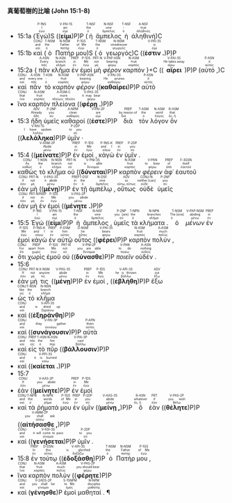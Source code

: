 #### 真葡萄樹的比喻 (John 15:1-8)


- 15:1a (<RUBY><ruby><ruby>Ἐγώ<rt>ἐγώ</rt></ruby><rt>I</rt></ruby><rt>P-1NS</rt></RUBY>)S ((<RUBY><ruby><ruby><strong>εἰμι</strong><rt>εἰμί</rt></ruby><rt>am</rt></ruby><rt>V-PAI-1S</rt></RUBY>)P)P (<RUBY><ruby><ruby>ἡ<rt>ὁ</rt></ruby><rt>the</rt></ruby><rt>T-NSF</rt></RUBY> <RUBY><ruby><ruby>ἄμπελος<rt>ἄμπελος</rt></ruby><rt>vine</rt></ruby><rt>N-NSF</rt></RUBY> <RUBY><ruby><ruby>ἡ<rt>ὁ</rt></ruby><rt>-</rt></ruby><rt>T-NSF</rt></RUBY> <RUBY><ruby><ruby>ἀληθινή<rt>ἀληθινός</rt></ruby><rt>true</rt></ruby><rt>A-NSF</rt></RUBY>)C
- 15:1b <RUBY><ruby><ruby>καὶ<rt>καί</rt></ruby><rt>and</rt></ruby><rt>CONJ</rt></RUBY> (<RUBY><ruby><ruby>ὁ<rt>ὁ</rt></ruby><rt>the</rt></ruby><rt>T-NSM</rt></RUBY> <RUBY><ruby><ruby>Πατήρ<rt>πατήρ</rt></ruby><rt>Father</rt></ruby><rt>N-NSM</rt></RUBY> <RUBY><ruby><ruby>μου<rt>ἐγώ</rt></ruby><rt>of Me</rt></ruby><rt>P-1GS</rt></RUBY>)S (<RUBY><ruby><ruby>ὁ<rt>ὁ</rt></ruby><rt>the</rt></ruby><rt>T-NSM</rt></RUBY> <RUBY><ruby><ruby>γεωργός<rt>γεωργός</rt></ruby><rt>vinedresser</rt></ruby><rt>N-NSM</rt></RUBY>)C ((<RUBY><ruby><ruby><strong>ἐστιν .</strong><rt>εἰμί</rt></ruby><rt>is</rt></ruby><rt>V-PAI-3S</rt></RUBY>)P)P 
- 15:2a { <RUBY><ruby><ruby>πᾶν<rt>πᾶς</rt></ruby><rt>Every</rt></ruby><rt>A-ASN</rt></RUBY> <RUBY><ruby><ruby>κλῆμα<rt>κλῆμα</rt></ruby><rt>branch</rt></ruby><rt>N-ASN</rt></RUBY> <RUBY><ruby><ruby>ἐν<rt>ἐν</rt></ruby><rt>in</rt></ruby><rt>PREP</rt></RUBY> <RUBY><ruby><ruby>ἐμοὶ<rt>ἐγώ</rt></ruby><rt>Me</rt></ruby><rt>P-1DS</rt></RUBY> <RUBY><ruby><ruby>μὴ<rt>μή</rt></ruby><rt>not</rt></ruby><rt>PRT-N</rt></RUBY> <RUBY><ruby><ruby><em>φέρον</em><rt>φέρω</rt></ruby><rt>bearing</rt></ruby><rt>V-PAP-ASN</rt></RUBY> <RUBY><ruby><ruby>καρπὸν<rt>καρπός</rt></ruby><rt>fruit</rt></ruby><rt>N-ASM</rt></RUBY> }+C ((<RUBY><ruby><ruby><strong>αἴρει</strong><rt>αἴρω</rt></ruby><rt>He takes away</rt></ruby><rt>V-PAI-3S</rt></RUBY>)P)P (<RUBY><ruby><ruby>αὐτό ,<rt>αὐτός</rt></ruby><rt>it</rt></ruby><rt>P-ASN</rt></RUBY>)C
- <RUBY><ruby><ruby>καὶ<rt>καί</rt></ruby><rt>and</rt></ruby><rt>CONJ</rt></RUBY> <RUBY><ruby><ruby>πᾶν<rt>πᾶς</rt></ruby><rt>every one</rt></ruby><rt>A-ASN</rt></RUBY> <RUBY><ruby><ruby>τὸ<rt>ὁ</rt></ruby><rt>-</rt></ruby><rt>T-ASN</rt></RUBY> <RUBY><ruby><ruby>καρπὸν<rt>καρπός</rt></ruby><rt>fruit</rt></ruby><rt>N-ASM</rt></RUBY> <RUBY><ruby><ruby><em>φέρον</em><rt>φέρω</rt></ruby><rt>bearing</rt></ruby><rt>V-PAP-ASN</rt></RUBY> ((<RUBY><ruby><ruby><strong>καθαίρει</strong><rt>καθαίρω</rt></ruby><rt>He prunes</rt></ruby><rt>V-PAI-3S</rt></RUBY>)P)P <RUBY><ruby><ruby>αὐτὸ<rt>αὐτός</rt></ruby><rt>it</rt></ruby><rt>P-ASN</rt></RUBY>
- <RUBY><ruby><ruby>ἵνα<rt>ἵνα</rt></ruby><rt>that</rt></ruby><rt>CONJ</rt></RUBY> <RUBY><ruby><ruby>καρπὸν<rt>καρπός</rt></ruby><rt>fruit</rt></ruby><rt>N-ASM</rt></RUBY> <RUBY><ruby><ruby>πλείονα<rt>πλείων, πλεῖον</rt></ruby><rt>more</rt></ruby><rt>A-ASM-C</rt></RUBY> ((<RUBY><ruby><ruby><strong>φέρῃ .</strong><rt>φέρω</rt></ruby><rt>it may bear</rt></ruby><rt>V-PAS-3S</rt></RUBY>)P)P 
- 15:3 <RUBY><ruby><ruby>ἤδη<rt>ἤδη</rt></ruby><rt>Already</rt></ruby><rt>ADV</rt></RUBY> <RUBY><ruby><ruby>ὑμεῖς<rt>σύ</rt></ruby><rt>you</rt></ruby><rt>P-2NP</rt></RUBY> <RUBY><ruby><ruby>καθαροί<rt>καθαρός</rt></ruby><rt>clean</rt></ruby><rt>A-NPM</rt></RUBY> ((<RUBY><ruby><ruby><strong>ἐστε</strong><rt>εἰμί</rt></ruby><rt>are</rt></ruby><rt>V-PAI-2P</rt></RUBY>)P)P <RUBY><ruby><ruby>διὰ<rt>διά</rt></ruby><rt>by reason of</rt></ruby><rt>PREP</rt></RUBY> <RUBY><ruby><ruby>τὸν<rt>ὁ</rt></ruby><rt>the</rt></ruby><rt>T-ASM</rt></RUBY> <RUBY><ruby><ruby>λόγον<rt>λόγος</rt></ruby><rt>word</rt></ruby><rt>N-ASM</rt></RUBY> <RUBY><ruby><ruby>ὃν<rt>ὅς, ἥ</rt></ruby><rt>that</rt></ruby><rt>R-ASM</rt></RUBY> ((<RUBY><ruby><ruby><strong>λελάληκα</strong><rt>λαλέω</rt></ruby><rt>I have spoken</rt></ruby><rt>V-RAI-1S</rt></RUBY>)P)P <RUBY><ruby><ruby>ὑμῖν ·<rt>σύ</rt></ruby><rt>to you</rt></ruby><rt>P-2DP</rt></RUBY> 
- 15:4 ((<RUBY><ruby><ruby><strong>μείνατε</strong><rt>μένω</rt></ruby><rt>Abide</rt></ruby><rt>V-AAM-2P</rt></RUBY>)P)P <RUBY><ruby><ruby>ἐν<rt>ἐν</rt></ruby><rt>in</rt></ruby><rt>PREP</rt></RUBY> <RUBY><ruby><ruby>ἐμοί ,<rt>ἐγώ</rt></ruby><rt>Me</rt></ruby><rt>P-1DS</rt></RUBY> <RUBY><ruby><ruby>κἀγὼ<rt>κἀγώ</rt></ruby><rt>and I</rt></ruby><rt>P-1NS-K</rt></RUBY> <RUBY><ruby><ruby>ἐν<rt>ἐν</rt></ruby><rt>in</rt></ruby><rt>PREP</rt></RUBY> <RUBY><ruby><ruby>ὑμῖν .<rt>σύ</rt></ruby><rt>you</rt></ruby><rt>P-2DP</rt></RUBY>
- <RUBY><ruby><ruby>καθὼς<rt>καθώς</rt></ruby><rt>As</rt></ruby><rt>CONJ</rt></RUBY> <RUBY><ruby><ruby>τὸ<rt>ὁ</rt></ruby><rt>the</rt></ruby><rt>T-NSN</rt></RUBY> <RUBY><ruby><ruby>κλῆμα<rt>κλῆμα</rt></ruby><rt>branch</rt></ruby><rt>N-NSN</rt></RUBY> <RUBY><ruby><ruby>οὐ<rt>οὐ</rt></ruby><rt>not</rt></ruby><rt>PRT-N</rt></RUBY> ((<RUBY><ruby><ruby><strong>δύναται</strong><rt>δύναμαι</rt></ruby><rt>is able</rt></ruby><rt>V-PNI-3S</rt></RUBY>)P)P <RUBY><ruby><ruby>καρπὸν<rt>καρπός</rt></ruby><rt>fruit</rt></ruby><rt>N-ASM</rt></RUBY> <RUBY><ruby><ruby><em>φέρειν</em><rt>φέρω</rt></ruby><rt>to bear</rt></ruby><rt>V-PAN</rt></RUBY> <RUBY><ruby><ruby>ἀφ᾽<rt>ἀπό</rt></ruby><rt>of</rt></ruby><rt>PREP</rt></RUBY> <RUBY><ruby><ruby>ἑαυτοῦ<rt>ἑαυτοῦ</rt></ruby><rt>itself</rt></ruby><rt>F-3GSN</rt></RUBY>
- <RUBY><ruby><ruby>ἐὰν<rt>ἐάν</rt></ruby><rt>if</rt></ruby><rt>CONJ</rt></RUBY> <RUBY><ruby><ruby>μὴ<rt>μή</rt></ruby><rt>not</rt></ruby><rt>PRT-N</rt></RUBY> ((<RUBY><ruby><ruby><strong>μένῃ</strong><rt>μένω</rt></ruby><rt>it abide</rt></ruby><rt>V-PAS-3S</rt></RUBY>)P)P <RUBY><ruby><ruby>ἐν<rt>ἐν</rt></ruby><rt>in</rt></ruby><rt>PREP</rt></RUBY> <RUBY><ruby><ruby>τῇ<rt>ὁ</rt></ruby><rt>the</rt></ruby><rt>T-DSF</rt></RUBY> <RUBY><ruby><ruby>ἀμπέλῳ ,<rt>ἄμπελος</rt></ruby><rt>vine</rt></ruby><rt>N-DSF</rt></RUBY> <RUBY><ruby><ruby>οὕτως<rt>οὕτω, οὕτως</rt></ruby><rt>so</rt></ruby><rt>ADV</rt></RUBY> <RUBY><ruby><ruby>οὐδὲ<rt>οὐδέ</rt></ruby><rt>neither [can]</rt></ruby><rt>CONJ-N</rt></RUBY> <RUBY><ruby><ruby>ὑμεῖς<rt>σύ</rt></ruby><rt>you</rt></ruby><rt>P-2NP</rt></RUBY>
- <RUBY><ruby><ruby>ἐὰν<rt>ἐάν</rt></ruby><rt>if</rt></ruby><rt>CONJ</rt></RUBY> <RUBY><ruby><ruby>μὴ<rt>μή</rt></ruby><rt>not</rt></ruby><rt>PRT-N</rt></RUBY> <RUBY><ruby><ruby>ἐν<rt>ἐν</rt></ruby><rt>in</rt></ruby><rt>PREP</rt></RUBY> <RUBY><ruby><ruby>ἐμοὶ<rt>ἐγώ</rt></ruby><rt>Me</rt></ruby><rt>P-1DS</rt></RUBY> ((<RUBY><ruby><ruby><strong>μένητε .</strong><rt>μένω</rt></ruby><rt>you abide</rt></ruby><rt>V-PAS-2P</rt></RUBY>)P)P 
- 15:5 <RUBY><ruby><ruby>Ἐγώ<rt>ἐγώ</rt></ruby><rt>I</rt></ruby><rt>P-1NS</rt></RUBY> ((<RUBY><ruby><ruby><strong>εἰμι</strong><rt>εἰμί</rt></ruby><rt>am</rt></ruby><rt>V-PAI-1S</rt></RUBY>)P)P <RUBY><ruby><ruby>ἡ<rt>ὁ</rt></ruby><rt>the</rt></ruby><rt>T-NSF</rt></RUBY> <RUBY><ruby><ruby>ἄμπελος ,<rt>ἄμπελος</rt></ruby><rt>vine</rt></ruby><rt>N-NSF</rt></RUBY> <RUBY><ruby><ruby>ὑμεῖς<rt>σύ</rt></ruby><rt>you [are]</rt></ruby><rt>P-2NP</rt></RUBY> <RUBY><ruby><ruby>τὰ<rt>ὁ</rt></ruby><rt>the</rt></ruby><rt>T-NPN</rt></RUBY> <RUBY><ruby><ruby>κλήματα .<rt>κλῆμα</rt></ruby><rt>branches</rt></ruby><rt>N-NPN</rt></RUBY> <RUBY><ruby><ruby>ὁ<rt>ὁ</rt></ruby><rt>The [one]</rt></ruby><rt>T-NSM</rt></RUBY> <RUBY><ruby><ruby><em>μένων</em><rt>μένω</rt></ruby><rt>abiding</rt></ruby><rt>V-PAP-NSM</rt></RUBY> <RUBY><ruby><ruby>ἐν<rt>ἐν</rt></ruby><rt>in</rt></ruby><rt>PREP</rt></RUBY> <RUBY><ruby><ruby>ἐμοὶ<rt>ἐγώ</rt></ruby><rt>Me</rt></ruby><rt>P-1DS</rt></RUBY> <RUBY><ruby><ruby>κἀγὼ<rt>κἀγώ</rt></ruby><rt>and I</rt></ruby><rt>P-1NS-K</rt></RUBY> <RUBY><ruby><ruby>ἐν<rt>ἐν</rt></ruby><rt>in</rt></ruby><rt>PREP</rt></RUBY> <RUBY><ruby><ruby>αὐτῷ<rt>αὐτός</rt></ruby><rt>him</rt></ruby><rt>P-DSM</rt></RUBY> <RUBY><ruby><ruby>οὗτος<rt>οὗτος</rt></ruby><rt>he</rt></ruby><rt>D-NSM</rt></RUBY> ((<RUBY><ruby><ruby><strong>φέρει</strong><rt>φέρω</rt></ruby><rt>bears</rt></ruby><rt>V-PAI-3S</rt></RUBY>)P)P <RUBY><ruby><ruby>καρπὸν<rt>καρπός</rt></ruby><rt>fruit</rt></ruby><rt>N-ASM</rt></RUBY> <RUBY><ruby><ruby>πολύν ,<rt>πολύς</rt></ruby><rt>much</rt></ruby><rt>A-ASM</rt></RUBY>
- <RUBY><ruby><ruby>ὅτι<rt>ὅτι</rt></ruby><rt>For</rt></ruby><rt>CONJ</rt></RUBY> <RUBY><ruby><ruby>χωρὶς<rt>χωρίς</rt></ruby><rt>apart from</rt></ruby><rt>PREP</rt></RUBY> <RUBY><ruby><ruby>ἐμοῦ<rt>ἐγώ</rt></ruby><rt>Me</rt></ruby><rt>P-1GS</rt></RUBY> <RUBY><ruby><ruby>οὐ<rt>οὐ</rt></ruby><rt>not</rt></ruby><rt>PRT-N</rt></RUBY> ((<RUBY><ruby><ruby><strong>δύνασθε</strong><rt>δύναμαι</rt></ruby><rt>you are able</rt></ruby><rt>V-PNI-2P</rt></RUBY>)P)P <RUBY><ruby><ruby><em>ποιεῖν</em><rt>ποιέω</rt></ruby><rt>to do</rt></ruby><rt>V-PAN</rt></RUBY> <RUBY><ruby><ruby>οὐδέν .<rt>οὐδείς</rt></ruby><rt>nothing</rt></ruby><rt>A-ASN</rt></RUBY> 
- 15:6
- <RUBY><ruby><ruby>ἐὰν<rt>ἐάν</rt></ruby><rt>If</rt></ruby><rt>CONJ</rt></RUBY> <RUBY><ruby><ruby>μή<rt>μή</rt></ruby><rt>not</rt></ruby><rt>PRT-N</rt></RUBY> <RUBY><ruby><ruby>τις<rt>τις</rt></ruby><rt>anyone</rt></ruby><rt>X-NSM</rt></RUBY> ((<RUBY><ruby><ruby><strong>μένῃ</strong><rt>μένω</rt></ruby><rt>abide</rt></ruby><rt>V-PAS-3S</rt></RUBY>)P)P <RUBY><ruby><ruby>ἐν<rt>ἐν</rt></ruby><rt>in</rt></ruby><rt>PREP</rt></RUBY> <RUBY><ruby><ruby>ἐμοί ,<rt>ἐγώ</rt></ruby><rt>Me</rt></ruby><rt>P-1DS</rt></RUBY> ((<RUBY><ruby><ruby><strong>ἐβλήθη</strong><rt>βάλλω</rt></ruby><rt>he is thrown</rt></ruby><rt>V-API-3S</rt></RUBY>)P)P <RUBY><ruby><ruby>ἔξω<rt>ἔξω</rt></ruby><rt>out</rt></ruby><rt>ADV</rt></RUBY>
- <RUBY><ruby><ruby>ὡς<rt>ὡς</rt></ruby><rt>like</rt></ruby><rt>CONJ</rt></RUBY> <RUBY><ruby><ruby>τὸ<rt>ὁ</rt></ruby><rt>the</rt></ruby><rt>T-NSN</rt></RUBY> <RUBY><ruby><ruby>κλῆμα<rt>κλῆμα</rt></ruby><rt>branch</rt></ruby><rt>N-NSN</rt></RUBY>
- <RUBY><ruby><ruby>καὶ<rt>καί</rt></ruby><rt>and</rt></ruby><rt>CONJ</rt></RUBY> ((<RUBY><ruby><ruby><strong>ἐξηράνθη</strong><rt>ξηραίνω</rt></ruby><rt>is dried up</rt></ruby><rt>V-API-3S</rt></RUBY>)P)P
- <RUBY><ruby><ruby>καὶ<rt>καί</rt></ruby><rt>and</rt></ruby><rt>CONJ</rt></RUBY> ((<RUBY><ruby><ruby><strong>συνάγουσιν</strong><rt>συνάγω</rt></ruby><rt>they gather</rt></ruby><rt>V-PAI-3P</rt></RUBY>)P)P <RUBY><ruby><ruby>αὐτὰ<rt>αὐτός</rt></ruby><rt>them</rt></ruby><rt>P-APN</rt></RUBY>
- <RUBY><ruby><ruby>καὶ<rt>καί</rt></ruby><rt>and</rt></ruby><rt>CONJ</rt></RUBY> <RUBY><ruby><ruby>εἰς<rt>εἰς</rt></ruby><rt>into</rt></ruby><rt>PREP</rt></RUBY> <RUBY><ruby><ruby>τὸ<rt>ὁ</rt></ruby><rt>the</rt></ruby><rt>T-ASN</rt></RUBY> <RUBY><ruby><ruby>πῦρ<rt>πῦρ</rt></ruby><rt>fire</rt></ruby><rt>N-ASN</rt></RUBY> ((<RUBY><ruby><ruby><strong>βάλλουσιν</strong><rt>βάλλω</rt></ruby><rt>cast</rt></ruby><rt>V-PAI-3P</rt></RUBY>)P)P
- <RUBY><ruby><ruby>καὶ<rt>καί</rt></ruby><rt>and</rt></ruby><rt>CONJ</rt></RUBY> ((<RUBY><ruby><ruby><strong>καίεται .</strong><rt>καίω</rt></ruby><rt>it is burned</rt></ruby><rt>V-PPI-3S</rt></RUBY>)P)P 
- 15:7
- <RUBY><ruby><ruby>ἐὰν<rt>ἐάν</rt></ruby><rt>If</rt></ruby><rt>CONJ</rt></RUBY> ((<RUBY><ruby><ruby><strong>μείνητε</strong><rt>μένω</rt></ruby><rt>you abide</rt></ruby><rt>V-AAS-2P</rt></RUBY>)P)P <RUBY><ruby><ruby>ἐν<rt>ἐν</rt></ruby><rt>in</rt></ruby><rt>PREP</rt></RUBY> <RUBY><ruby><ruby>ἐμοὶ<rt>ἐγώ</rt></ruby><rt>Me</rt></ruby><rt>P-1DS</rt></RUBY>
- <RUBY><ruby><ruby>καὶ<rt>καί</rt></ruby><rt>and</rt></ruby><rt>CONJ</rt></RUBY> <RUBY><ruby><ruby>τὰ<rt>ὁ</rt></ruby><rt>the</rt></ruby><rt>T-NPN</rt></RUBY> <RUBY><ruby><ruby>ῥήματά<rt>ῥῆμα</rt></ruby><rt>words</rt></ruby><rt>N-NPN</rt></RUBY> <RUBY><ruby><ruby>μου<rt>ἐγώ</rt></ruby><rt>of Me</rt></ruby><rt>P-1GS</rt></RUBY> <RUBY><ruby><ruby>ἐν<rt>ἐν</rt></ruby><rt>in</rt></ruby><rt>PREP</rt></RUBY> <RUBY><ruby><ruby>ὑμῖν<rt>σύ</rt></ruby><rt>you</rt></ruby><rt>P-2DP</rt></RUBY> ((<RUBY><ruby><ruby><strong>μείνῃ ,</strong><rt>μένω</rt></ruby><rt>abide</rt></ruby><rt>V-AAS-3S</rt></RUBY>)P)P <RUBY><ruby><ruby>ὃ<rt>ὅς, ἥ</rt></ruby><rt>whatever</rt></ruby><rt>R-ASN</rt></RUBY> <RUBY><ruby><ruby>ἐὰν<rt>ἐάν</rt></ruby><rt>if</rt></ruby><rt>PRT</rt></RUBY> ((<RUBY><ruby><ruby><strong>θέλητε</strong><rt>θέλω</rt></ruby><rt>you wish</rt></ruby><rt>V-PAS-2P</rt></RUBY>)P)P ((<RUBY><ruby><ruby><strong>αἰτήσασθε ,</strong><rt>αἰτέω</rt></ruby><rt>you shall ask</rt></ruby><rt>V-AMM-2P</rt></RUBY>)P)P
- <RUBY><ruby><ruby>καὶ<rt>καί</rt></ruby><rt>and</rt></ruby><rt>CONJ</rt></RUBY> ((<RUBY><ruby><ruby><strong>γενήσεται</strong><rt>γίνομαι</rt></ruby><rt>it will come to pass</rt></ruby><rt>V-FDI-3S</rt></RUBY>)P)P <RUBY><ruby><ruby>ὑμῖν .<rt>σύ</rt></ruby><rt>to you</rt></ruby><rt>P-2DP</rt></RUBY> 
- 15:8 <RUBY><ruby><ruby>ἐν<rt>ἐν</rt></ruby><rt>In</rt></ruby><rt>PREP</rt></RUBY> <RUBY><ruby><ruby>τούτῳ<rt>οὗτος</rt></ruby><rt>this</rt></ruby><rt>D-DSN</rt></RUBY> ((<RUBY><ruby><ruby><strong>ἐδοξάσθη</strong><rt>δοξάζω</rt></ruby><rt>is glorified</rt></ruby><rt>V-API-3S</rt></RUBY>)P)P <RUBY><ruby><ruby>ὁ<rt>ὁ</rt></ruby><rt>the</rt></ruby><rt>T-NSM</rt></RUBY> <RUBY><ruby><ruby>Πατήρ<rt>πατήρ</rt></ruby><rt>Father</rt></ruby><rt>N-NSM</rt></RUBY> <RUBY><ruby><ruby>μου ,<rt>ἐγώ</rt></ruby><rt>of Me</rt></ruby><rt>P-1GS</rt></RUBY>
- <RUBY><ruby><ruby>ἵνα<rt>ἵνα</rt></ruby><rt>that</rt></ruby><rt>CONJ</rt></RUBY> <RUBY><ruby><ruby>καρπὸν<rt>καρπός</rt></ruby><rt>fruit</rt></ruby><rt>N-ASM</rt></RUBY> <RUBY><ruby><ruby>πολὺν<rt>πολύς</rt></ruby><rt>much</rt></ruby><rt>A-ASM</rt></RUBY> ((<RUBY><ruby><ruby><strong>φέρητε</strong><rt>φέρω</rt></ruby><rt>you should bear</rt></ruby><rt>V-PAS-2P</rt></RUBY>)P)P
- <RUBY><ruby><ruby>καὶ<rt>καί</rt></ruby><rt>and</rt></ruby><rt>CONJ</rt></RUBY> (<RUBY><ruby><ruby><strong>γένησθε</strong><rt>γίνομαι</rt></ruby><rt>you shall be</rt></ruby><rt>V-2ADS-2P</rt></RUBY>)P <RUBY><ruby><ruby>ἐμοὶ<rt>ἐμός</rt></ruby><rt>to Me</rt></ruby><rt>S-1SNPM</rt></RUBY> <RUBY><ruby><ruby>μαθηταί . ¶<rt>μαθητής</rt></ruby><rt>disciples</rt></ruby><rt>N-NPM</rt></RUBY></br></br></br> 